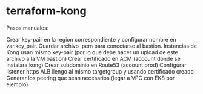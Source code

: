 # terraform-kong

Pasos manuales:

Crear key-pair en la region correspondiente y configurar nombre en var.key_pair. Guardar archivo .pem para conectarse al bastion. Instancias de Kong usan mismo key-pair (por lo que debe hacer un upload de este archivo a la VM bastion)
Crear certificado en ACM (account donde se instalara kong) 
Crear subdominio en Route53 (account prod)
Configurar listener https ALB llengo al mismo targetgroup y usando certificado creado
Generar los peering que sean necesarios (legar a VPC con EKS por ejemplo)